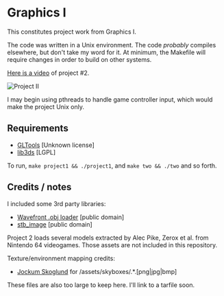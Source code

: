 Graphics I 
==========
This constitutes project work from Graphics I.

The code was written in a Unix environment. The code _probably_ compiles
elsewhere, but don't take my word for it. At minimum, the Makefile will 
require changes in order to build on other systems.

[Here is a video](http://www.youtube.com/watch?v=AL2ma3AMvTc) of
project #2. 

![Project II](http://i.imgur.com/MU9n8m.jpg)

I may begin using pthreads to handle game controller input, which would 
make the project Unix only. 

Requirements
------------
* [GLTools](https://github.com/HazimGazov/GLTools) [Unknown license]
* [lib3ds](http://code.google.com/p/lib3ds/) [LGPL]

To run, `make project1 && ./project1`, and `make two && ./two` and 
so forth.

Credits / notes
---------------
I included some 3rd party libraries:

* [Wavefront .obj loader](http://www.kixor.net/dev/objloader/) [public domain]
* [stb_image](http://nothings.org/stb_image.c) [public domain]

Project 2 loads several models extracted by Alec Pike, Zerox et al. from
Nintendo 64 videogames. Those assets are not included in this repository.

Texture/environment mapping credits:

* [Jockum Skoglund](http://www.quake3world.com/forum/viewtopic.php?t=9242)
  for /assets/skyboxes/.\*.[png|jpg|bmp]

These files are also too large to keep here. I'll link to a tarfile soon.

